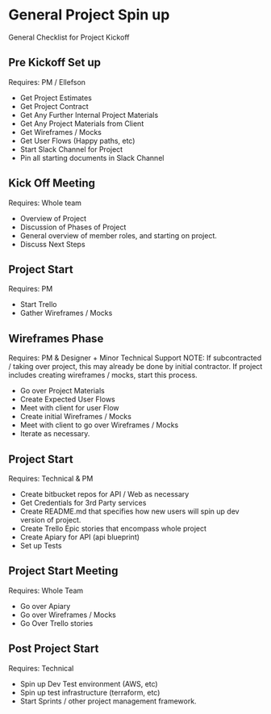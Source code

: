 # General Project Spin up
General Checklist for Project Kickoff

## Pre Kickoff Set up
Requires: PM / Ellefson
 - Get Project Estimates
 - Get Project Contract
 - Get Any Further Internal Project Materials
 - Get Any Project Materials from Client
 - Get Wireframes / Mocks
 - Get User Flows (Happy paths, etc)
 - Start Slack Channel for Project
 - Pin all starting documents in Slack Channel

## Kick Off Meeting
Requires: Whole team
 - Overview of Project
 - Discussion of Phases of Project
 - General overview of member roles, and starting on project.
 - Discuss Next Steps

## Project Start
Requires: PM
 - Start Trello
 - Gather Wireframes / Mocks

## Wireframes Phase
Requires: PM & Designer + Minor Technical Support
NOTE: If subcontracted / taking over project, this may already be done by initial contractor.
If project includes creating wireframes / mocks, start this process.
 - Go over Project Materials
 - Create Expected User Flows
 - Meet with client for user Flow 
 - Create initial Wireframes / Mocks
 - Meet with client to go over Wireframes / Mocks
 - Iterate as necessary.

## Project Start
Requires: Technical & PM
 - Create bitbucket repos for API / Web as necessary
 - Get Credentials for 3rd Party services
 - Create README.md that specifies how new users will spin up dev version of project.
 - Create Trello Epic stories that encompass whole project
 - Create Apiary for API (api blueprint)
 - Set up Tests

## Project Start Meeting
Requires: Whole Team
 - Go over Apiary
 - Go over Wireframes / Mocks
 - Go Over Trello stories

## Post Project Start
Requires: Technical
  - Spin up Dev Test environment (AWS, etc)
  - Spin up test infrastructure (terraform, etc)
  - Start Sprints / other project management framework.
